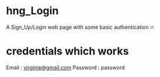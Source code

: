 # hng_Login
A Sign_Up/Login web page with some basic authentication :fire:
# credentials which works
Email : virginie@gmail.com
Password : password
